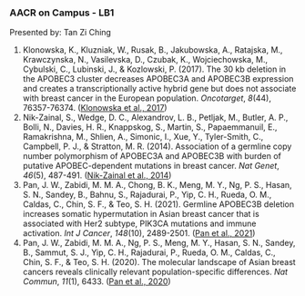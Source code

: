 ### AACR on Campus - LB1
Presented by: Tan Zi Ching

1.	Klonowska, K., Kluzniak, W., Rusak, B., Jakubowska, A., Ratajska, M., Krawczynska, N., Vasilevska, D., Czubak, K., Wojciechowska, M., Cybulski, C., Lubinski, J., & Kozlowski, P. (2017). The 30 kb deletion in the APOBEC3 cluster decreases APOBEC3A and APOBEC3B expression and creates a transcriptionally active hybrid gene but does not associate with breast cancer in the European population. *Oncotarget*, *8*(44), 76357-76374. ([Klonowska et al., 2017](https://doi.org/10.18632/oncotarget.19400))
2.	Nik-Zainal, S., Wedge, D. C., Alexandrov, L. B., Petljak, M., Butler, A. P., Bolli, N., Davies, H. R., Knappskog, S., Martin, S., Papaemmanuil, E., Ramakrishna, M., Shlien, A., Simonic, I., Xue, Y., Tyler-Smith, C., Campbell, P. J., & Stratton, M. R. (2014). Association of a germline copy number polymorphism of APOBEC3A and APOBEC3B with burden of putative APOBEC-dependent mutations in breast cancer. *Nat Genet*, *46*(5), 487-491. ([Nik-Zainal et al., 2014](https://doi.org/10.1038/ng.2955 ))
3. Pan, J. W., Zabidi, M. M. A., Chong, B. K., Meng, M. Y., Ng, P. S., Hasan, S. N., Sandey, B., Bahnu, S., Rajadurai, P., Yip, C. H., Rueda, O. M., Caldas, C., Chin, S. F., & Teo, S. H. (2021). Germline APOBEC3B deletion increases somatic hypermutation in Asian breast cancer that is associated with Her2 subtype, PIK3CA mutations and immune activation. *Int J Cancer*, *148*(10), 2489-2501. ([Pan et al., 2021](https://doi.org/10.1002/ijc.33463))
4.	Pan, J. W., Zabidi, M. M. A., Ng, P. S., Meng, M. Y., Hasan, S. N., Sandey, B., Sammut, S. J., Yip, C. H., Rajadurai, P., Rueda, O. M., Caldas, C., Chin, S. F., & Teo, S. H. (2020). The molecular landscape of Asian breast cancers reveals clinically relevant population-specific differences. *Nat Commun*, *11*(1), 6433. ([Pan et al., 2020](https://doi.org/10.1038/s41467-020-20173-5 ))

